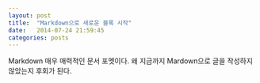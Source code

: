 ```yaml
---
layout: post
title:  "Markdown으로 새로운 블록 시작"
date:   2014-07-24 21:59:45
categories: posts
---
```


Markdown 매우 매력적인 문서 포멧이다. 왜 지금까지 Mardown으로 글을 작성하지 않았는지 후회가 된다.

